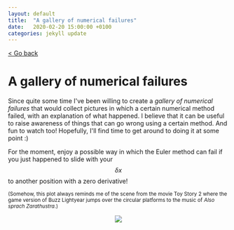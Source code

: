 ```yaml
---
layout: default
title:  "A gallery of numerical failures"
date:   2020-02-20 15:00:00 +0100
categories: jekyll update
---
```


<p>
   <a href="/kamilazdybal.github.io/#blog">
      < Go back
  </a>
</p>

# A gallery of numerical failures

Since quite some time I've been willing to create a *gallery of numerical failures* that would collect 
pictures in which a certain numerical method failed, with an explanation of what happened. 
I believe that it can be useful to raise awareness of things that can go wrong using a certain method. 
And fun to watch too! Hopefully, I'll find time to get around to doing it at some point :)

For the moment, enjoy a possible way in which the Euler method can fail if you just happened to slide with your 
<span class="math display">$$\delta x$$</span> to another position with a zero derivative!

<sup>(Somehow, this plot always reminds me of the scene from the movie Toy Story 2 where the game version of Buzz Lightyear jumps over the circular platforms to the music of *Also sprach Zarathustra*.)</sup>

<p align="center">
  <img src="https://github.com/kamilazdybal/numerical-methods/raw/master/numerical-integration/euler-method-sin-unfortunate.png">
</p>
